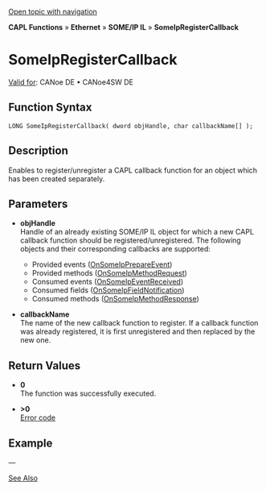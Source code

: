 [Open topic with navigation](../../../../../../CANoeDEFamily.htm#Topics/CAPLFunctions/IP/SOMEIPIL/Functions/CAPLfunctionSomeIpRegisterCallback.md)

**CAPL Functions** » **Ethernet** » **SOME/IP IL** » **SomeIpRegisterCallback**

# SomeIpRegisterCallback

[Valid for](../../../../Shared/FeatureAvailability.md): CANoe DE • CANoe4SW DE

## Function Syntax

```plaintext
LONG SomeIpRegisterCallback( dword objHandle, char callbackName[] );
```

## Description

Enables to register/unregister a CAPL callback function for an object which has been created separately.

## Parameters

- **objHandle**  
  Handle of an already existing SOME/IP IL object for which a new CAPL callback function should be registered/unregistered. The following objects and their corresponding callbacks are supported:
  - Provided events ([OnSomeIpPrepareEvent](CAPLfunctionOnSomeIpPrepareEvent.md))
  - Provided methods ([OnSomeIpMethodRequest](CAPLfunctionOnSomeIpMethodRequest.md))
  - Consumed events ([OnSomeIpEventReceived](CAPLfunctionOnSomeIpEventReceived.md))
  - Consumed fields ([OnSomeIpFieldNotification](CAPLfunctionOnSomeIpFieldNotification.md))
  - Consumed methods ([OnSomeIpMethodResponse](CAPLfunctionOnSomeIpMethodResponse.md))

- **callbackName**  
  The name of the new callback function to register. If a callback function was already registered, it is first unregistered and then replaced by the new one.

## Return Values

- **0**  
  The function was successfully executed.

- **>0**  
  [Error code](../../CAPLfunctionsSOMEIPILErrorCodes.md)

## Example

—

[See Also](javascript:void(0);)